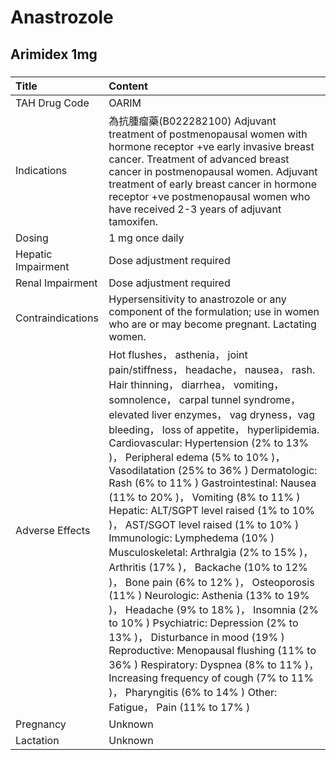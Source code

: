 # Anastrozole

## Arimidex 1mg

##### 

| Title              | Content                                                                                                                                                                                                                                                                                                                                                                                                                                                                                                                                                                                                                                                                                                                                                                                                                                                                                                                                                                                                                                                      |
|:-------------------|:-------------------------------------------------------------------------------------------------------------------------------------------------------------------------------------------------------------------------------------------------------------------------------------------------------------------------------------------------------------------------------------------------------------------------------------------------------------------------------------------------------------------------------------------------------------------------------------------------------------------------------------------------------------------------------------------------------------------------------------------------------------------------------------------------------------------------------------------------------------------------------------------------------------------------------------------------------------------------------------------------------------------------------------------------------------|
| TAH Drug Code      | OARIM                                                                                                                                                                                                                                                                                                                                                                                                                                                                                                                                                                                                                                                                                                                                                                                                                                                                                                                                                                                                                                                        |
| Indications        | 為抗腫瘤藥(B022282100) Adjuvant treatment of postmenopausal women with hormone receptor +ve early invasive breast cancer. Treatment of advanced breast cancer in postmenopausal women. Adjuvant treatment of early breast cancer in hormone receptor +ve postmenopausal women who have received 2-3 years of adjuvant tamoxifen.                                                                                                                                                                                                                                                                                                                                                                                                                                                                                                                                                                                                                                                                                                                             |
| Dosing             | 1 mg once daily                                                                                                                                                                                                                                                                                                                                                                                                                                                                                                                                                                                                                                                                                                                                                                                                                                                                                                                                                                                                                                              |
| Hepatic Impairment | Dose adjustment required                                                                                                                                                                                                                                                                                                                                                                                                                                                                                                                                                                                                                                                                                                                                                                                                                                                                                                                                                                                                                                     |
| Renal Impairment   | Dose adjustment required                                                                                                                                                                                                                                                                                                                                                                                                                                                                                                                                                                                                                                                                                                                                                                                                                                                                                                                                                                                                                                     |
| Contraindications  | Hypersensitivity to anastrozole or any component of the formulation; use in women who are or may become pregnant. Lactating women.                                                                                                                                                                                                                                                                                                                                                                                                                                                                                                                                                                                                                                                                                                                                                                                                                                                                                                                           |
| Adverse Effects    | Hot flushes， asthenia， joint pain/stiffness， headache， nausea， rash. Hair thinning， diarrhea， vomiting， somnolence， carpal tunnel syndrome， elevated liver enzymes， vag dryness，vag bleeding， loss of appetite， hyperlipidemia. Cardiovascular: Hypertension (2% to 13% )， Peripheral edema (5% to 10% )， Vasodilatation (25% to 36% ) Dermatologic: Rash (6% to 11% ) Gastrointestinal: Nausea (11% to 20% )， Vomiting (8% to 11% ) Hepatic: ALT/SGPT level raised (1% to 10% )， AST/SGOT level raised (1% to 10% ) Immunologic: Lymphedema (10% ) Musculoskeletal: Arthralgia (2% to 15% )， Arthritis (17% )， Backache (10% to 12% )， Bone pain (6% to 12% )， Osteoporosis (11% ) Neurologic: Asthenia (13% to 19% )， Headache (9% to 18% )， Insomnia (2% to 10% ) Psychiatric: Depression (2% to 13% )， Disturbance in mood (19% ) Reproductive: Menopausal flushing (11% to 36% ) Respiratory: Dyspnea (8% to 11% )， Increasing frequency of cough (7% to 11% )， Pharyngitis (6% to 14% ) Other: Fatigue， Pain (11% to 17% ) |
| Pregnancy          | Unknown                                                                                                                                                                                                                                                                                                                                                                                                                                                                                                                                                                                                                                                                                                                                                                                                                                                                                                                                                                                                                                                      |
| Lactation          | Unknown                                                                                                                                                                                                                                                                                                                                                                                                                                                                                                                                                                                                                                                                                                                                                                                                                                                                                                                                                                                                                                                      |

